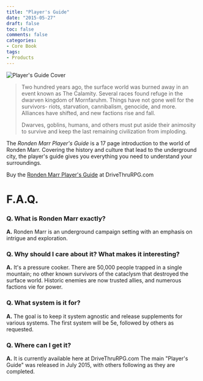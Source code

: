 ```yaml
---
title: "Player's Guide"
date: "2015-05-27"
draft: false
toc: false
comments: false
categories:
- Core Book
tags:
- Products
---
```

<span class="coverimg">![Player's Guide Cover](/products/playersguide.png)</span>

> Two hundred years ago, the surface world was burned away in an event known as The Calamity. Several races found refuge in the dwarven kingdom of Mornfaruhm. Things have not gone well for the survivors- riots, starvation, cannibalism, genocide, and more. Alliances have shifted, and new factions rise and fall.
> 
> Dwarves, goblins, humans, and others must put aside their animosity to survive and keep the last remaining civilization from imploding.

The *Ronden Marr Player's Guide* is a 17 page introduction to the world of Ronden Marr. Covering the history and culture that lead to the underground city, the player's guide gives you everything you need to understand your surroundings.

Buy the [Ronden Marr Player's Guide](http://drivethrurpg.com/product/153600/Ronden-Marr-Players-Guide&src=rondenmarr.com) at DriveThruRPG.com

# F.A.Q.
### Q. What is Ronden Marr exactly?
**A.** Ronden Marr is an underground campaign setting with an emphasis on intrigue and exploration.

### Q. Why should I care about it? What makes it interesting?
**A.** It's a pressure cooker. There are 50,000 people trapped in a single mountain; no other known survivors of the cataclysm that destroyed the surface world. Historic enemies are now trusted allies, and numerous factions vie for power. 

### Q. What system is it for?
**A.** The goal is to keep it system agnostic and release supplements for various systems. The first system will be 5e, followed by others as requested.

### Q. Where can I get it?
**A.** It is currently available here at DriveThruRPG.com
The main "Player's Guide" was released in July 2015, with others following as they are completed.

